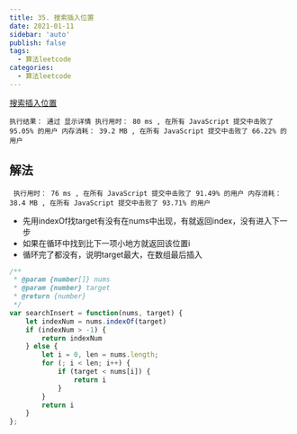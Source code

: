 ```yaml
---
title: 35. 搜索插入位置
date: 2021-01-11
sidebar: 'auto'
publish: false
tags: 
  - 算法leetcode
categories:
  - 算法leetcode
---
```

[搜索插入位置](https://leetcode-cn.com/problems/search-insert-position/)

`
执行结果： 通过 显示详情 执行用时： 80 ms , 在所有 JavaScript 提交中击败了 95.05% 的用户 内存消耗： 39.2 MB , 在所有 JavaScript 提交中击败了 66.22% 的用户
`

## 解法

` 
执行用时： 76 ms , 在所有 JavaScript 提交中击败了 91.49% 的用户 内存消耗： 38.4 MB , 在所有 JavaScript 提交中击败了 93.71% 的用户
`

- 先用indexOf找target有没有在nums中出现，有就返回index，没有进入下一步
- 如果在循环中找到比下一项小地方就返回该位置i
- 循环完了都没有，说明target最大，在数组最后插入

```js
/**
 * @param {number[]} nums
 * @param {number} target
 * @return {number}
 */
var searchInsert = function(nums, target) {
    let indexNum = nums.indexOf(target)
    if (indexNum > -1) {
        return indexNum
    } else {
        let i = 0, len = nums.length;
        for (; i < len; i++) {
            if (target < nums[i]) {
                return i
            }
        }
        return i
    }
};
```
